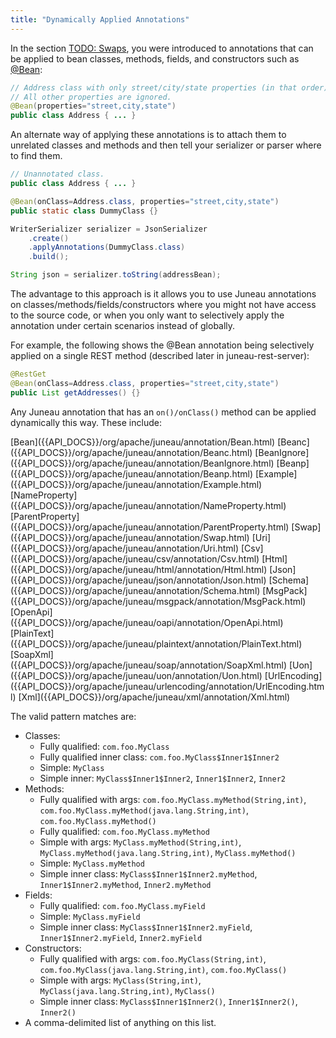 ```yaml
---
title: "Dynamically Applied Annotations"
---
```


In the section [TODO: Swaps](TODO.md), you were introduced to annotations that can be applied to bean classes, methods, fields, and constructors such as [@Bean]({{API_DOCS}}/org/apache/juneau/annotation/Bean.html):

```java
// Address class with only street/city/state properties (in that order).
// All other properties are ignored.
@Bean(properties="street,city,state")
public class Address { ... }
```

An alternate way of applying these annotations is to attach them to unrelated classes and methods and then tell your serializer or parser where to find them.

```java
// Unannotated class.
public class Address { ... }

@Bean(onClass=Address.class, properties="street,city,state")
public static class DummyClass {}

WriterSerializer serializer = JsonSerializer
    .create()
    .applyAnnotations(DummyClass.class)
    .build();

String json = serializer.toString(addressBean);
```

The advantage to this approach is it allows you to use Juneau annotations on classes/methods/fields/constructors where you might not have access to the source code, or when you only want to selectively apply the annotation under certain scenarios instead of globally.

For example, the following shows the @Bean annotation being selectively applied on a single REST method (described later in juneau-rest-server):

```java
@RestGet
@Bean(onClass=Address.class, properties="street,city,state")
public List getAddresses() {}
```

Any Juneau annotation that has an `on()/onClass()` method can be applied dynamically this way.
These include:

<tree>
<java-annotation>[Bean]({{API_DOCS}}/org/apache/juneau/annotation/Bean.html)</java-annotation>
<java-annotation>[Beanc]({{API_DOCS}}/org/apache/juneau/annotation/Beanc.html)</java-annotation>
<java-annotation>[BeanIgnore]({{API_DOCS}}/org/apache/juneau/annotation/BeanIgnore.html)</java-annotation>
<java-annotation>[Beanp]({{API_DOCS}}/org/apache/juneau/annotation/Beanp.html)</java-annotation>
<java-annotation>[Example]({{API_DOCS}}/org/apache/juneau/annotation/Example.html)</java-annotation>
<java-annotation>[NameProperty]({{API_DOCS}}/org/apache/juneau/annotation/NameProperty.html)</java-annotation>
<java-annotation>[ParentProperty]({{API_DOCS}}/org/apache/juneau/annotation/ParentProperty.html)</java-annotation>
<java-annotation>[Swap]({{API_DOCS}}/org/apache/juneau/annotation/Swap.html)</java-annotation>
<java-annotation>[Uri]({{API_DOCS}}/org/apache/juneau/annotation/Uri.html)</java-annotation>
<java-annotation>[Csv]({{API_DOCS}}/org/apache/juneau/csv/annotation/Csv.html)</java-annotation>
<java-annotation>[Html]({{API_DOCS}}/org/apache/juneau/html/annotation/Html.html)</java-annotation>
<java-annotation>[Json]({{API_DOCS}}/org/apache/juneau/json/annotation/Json.html)</java-annotation>
<java-annotation>[Schema]({{API_DOCS}}/org/apache/juneau/annotation/Schema.html)</java-annotation>
<java-annotation>[MsgPack]({{API_DOCS}}/org/apache/juneau/msgpack/annotation/MsgPack.html)</java-annotation>
<java-annotation>[OpenApi]({{API_DOCS}}/org/apache/juneau/oapi/annotation/OpenApi.html)</java-annotation>
<java-annotation>[PlainText]({{API_DOCS}}/org/apache/juneau/plaintext/annotation/PlainText.html)</java-annotation>
<java-annotation>[SoapXml]({{API_DOCS}}/org/apache/juneau/soap/annotation/SoapXml.html)</java-annotation>
<java-annotation>[Uon]({{API_DOCS}}/org/apache/juneau/uon/annotation/Uon.html)</java-annotation>
<java-annotation>[UrlEncoding]({{API_DOCS}}/org/apache/juneau/urlencoding/annotation/UrlEncoding.html)</java-annotation>
<java-annotation>[Xml]({{API_DOCS}}/org/apache/juneau/xml/annotation/Xml.html)</java-annotation>
</tree>

The valid pattern matches are:

- Classes:
   - Fully qualified:  `com.foo.MyClass`
   - Fully qualified inner class:  `com.foo.MyClass$Inner1$Inner2`
   - Simple:  `MyClass`
   - Simple inner:  `MyClass$Inner1$Inner2`, `Inner1$Inner2`, `Inner2`
- Methods:
   - Fully qualified with args:  `com.foo.MyClass.myMethod(String,int)`, `com.foo.MyClass.myMethod(java.lang.String,int)`, `com.foo.MyClass.myMethod()`
   - Fully qualified:  `com.foo.MyClass.myMethod`
   - Simple with args:  `MyClass.myMethod(String,int)`, `MyClass.myMethod(java.lang.String,int)`, `MyClass.myMethod()`
   - Simple:  `MyClass.myMethod`
   - Simple inner class:  `MyClass$Inner1$Inner2.myMethod`, `Inner1$Inner2.myMethod`, `Inner2.myMethod`
- Fields:
   - Fully qualified:  `com.foo.MyClass.myField`
   - Simple:  `MyClass.myField`
   - Simple inner class:  `MyClass$Inner1$Inner2.myField`, `Inner1$Inner2.myField`, `Inner2.myField`
- Constructors:
   - Fully qualified with args:  `com.foo.MyClass(String,int)`, `com.foo.MyClass(java.lang.String,int)`, `com.foo.MyClass()`
   - Simple with args:  `MyClass(String,int)`, `MyClass(java.lang.String,int)`, `MyClass()`
   - Simple inner class:  `MyClass$Inner1$Inner2()`, `Inner1$Inner2()`, `Inner2()`
- A comma-delimited list of anything on this list.